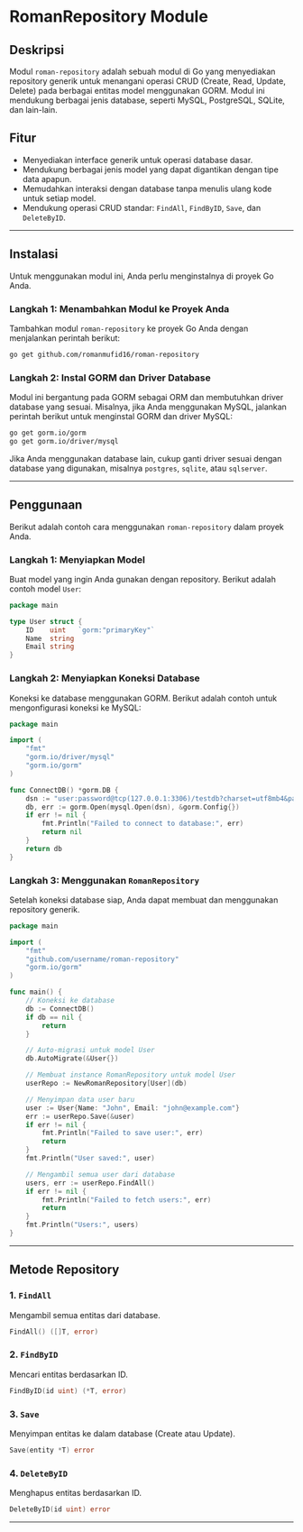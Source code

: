 # **RomanRepository Module**

## Deskripsi

Modul `roman-repository` adalah sebuah modul di Go yang menyediakan repository generik untuk menangani operasi CRUD (Create, Read, Update, Delete) pada berbagai entitas model menggunakan GORM. Modul ini mendukung berbagai jenis database, seperti MySQL, PostgreSQL, SQLite, dan lain-lain.

## Fitur

- Menyediakan interface generik untuk operasi database dasar.
- Mendukung berbagai jenis model yang dapat digantikan dengan tipe data apapun.
- Memudahkan interaksi dengan database tanpa menulis ulang kode untuk setiap model.
- Mendukung operasi CRUD standar: `FindAll`, `FindByID`, `Save`, dan `DeleteByID`.

---

## **Instalasi**

Untuk menggunakan modul ini, Anda perlu menginstalnya di proyek Go Anda.

### **Langkah 1: Menambahkan Modul ke Proyek Anda**

Tambahkan modul `roman-repository` ke proyek Go Anda dengan menjalankan perintah berikut:

```bash
go get github.com/romanmufid16/roman-repository
```

### **Langkah 2: Instal GORM dan Driver Database**

Modul ini bergantung pada GORM sebagai ORM dan membutuhkan driver database yang sesuai. Misalnya, jika Anda menggunakan MySQL, jalankan perintah berikut untuk menginstal GORM dan driver MySQL:

```bash
go get gorm.io/gorm
go get gorm.io/driver/mysql
```

Jika Anda menggunakan database lain, cukup ganti driver sesuai dengan database yang digunakan, misalnya `postgres`, `sqlite`, atau `sqlserver`.

---

## **Penggunaan**

Berikut adalah contoh cara menggunakan `roman-repository` dalam proyek Anda.

### **Langkah 1: Menyiapkan Model**

Buat model yang ingin Anda gunakan dengan repository. Berikut adalah contoh model `User`:

```go
package main

type User struct {
    ID    uint   `gorm:"primaryKey"`
    Name  string
    Email string
}
```

### **Langkah 2: Menyiapkan Koneksi Database**

Koneksi ke database menggunakan GORM. Berikut adalah contoh untuk mengonfigurasi koneksi ke MySQL:

```go
package main

import (
    "fmt"
    "gorm.io/driver/mysql"
    "gorm.io/gorm"
)

func ConnectDB() *gorm.DB {
    dsn := "user:password@tcp(127.0.0.1:3306)/testdb?charset=utf8mb4&parseTime=True&loc=Local"
    db, err := gorm.Open(mysql.Open(dsn), &gorm.Config{})
    if err != nil {
        fmt.Println("Failed to connect to database:", err)
        return nil
    }
    return db
}
```

### **Langkah 3: Menggunakan `RomanRepository`**

Setelah koneksi database siap, Anda dapat membuat dan menggunakan repository generik.

```go
package main

import (
    "fmt"
    "github.com/username/roman-repository"
    "gorm.io/gorm"
)

func main() {
    // Koneksi ke database
    db := ConnectDB()
    if db == nil {
        return
    }

    // Auto-migrasi untuk model User
    db.AutoMigrate(&User{})

    // Membuat instance RomanRepository untuk model User
    userRepo := NewRomanRepository[User](db)

    // Menyimpan data user baru
    user := User{Name: "John", Email: "john@example.com"}
    err := userRepo.Save(&user)
    if err != nil {
        fmt.Println("Failed to save user:", err)
        return
    }
    fmt.Println("User saved:", user)

    // Mengambil semua user dari database
    users, err := userRepo.FindAll()
    if err != nil {
        fmt.Println("Failed to fetch users:", err)
        return
    }
    fmt.Println("Users:", users)
}
```

---

## **Metode Repository**

### **1. `FindAll`**
Mengambil semua entitas dari database.

```go
FindAll() ([]T, error)
```

### **2. `FindByID`**
Mencari entitas berdasarkan ID.

```go
FindByID(id uint) (*T, error)
```

### **3. `Save`**
Menyimpan entitas ke dalam database (Create atau Update).

```go
Save(entity *T) error
```

### **4. `DeleteByID`**
Menghapus entitas berdasarkan ID.

```go
DeleteByID(id uint) error
```

---